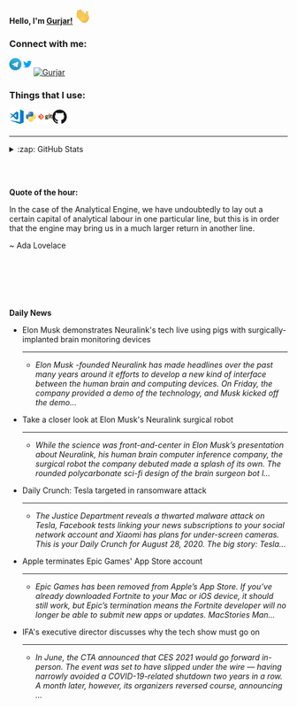 #### Hello, I'm [Gurjar!](https://GurjarKing.github.io) <img src="https://raw.githubusercontent.com/ABSphreak/ABSphreak/master/gifs/Hi.gif" width="30px"></h2>


### Connect with me:

[<img align="left" alt="Gurjar | Telegram" width="22px" src="https://raw.githubusercontent.com/github/explore/80688e429a7d4ef2fca1e82350fe8e3517d3494d/topics/telegram/telegram.png" />][Telegram]
[<img align="left" alt="Gurjar | Twitter" width="22px" src="https://raw.githubusercontent.com/github/explore/80688e429a7d4ef2fca1e82350fe8e3517d3494d/topics/twitter/twitter.png" />][Twitter]

<br > <a href="https://github.com/GurjarKing"><img src="https://komarev.com/ghpvc/?username=GurjarKing" alt="Gurjar" /></a> <br />

<!-- <br >

![](https://visitor-badge.glitch.me/badge?page_id=GurjarKing)

<br /> -->

### Things that I use:

[<img align="left" alt="Visual Studio Code" width="26px" src="https://raw.githubusercontent.com/github/explore/80688e429a7d4ef2fca1e82350fe8e3517d3494d/topics/visual-studio-code/visual-studio-code.png" />][VSCode]
[<img align="left" alt="Python" width="26px" src="https://raw.githubusercontent.com/github/explore/80688e429a7d4ef2fca1e82350fe8e3517d3494d/topics/python/python.png" />][Python]
[<img align="left" alt="Git" width="26px" src="https://raw.githubusercontent.com/github/explore/80688e429a7d4ef2fca1e82350fe8e3517d3494d/topics/git/git.png" />][Git]
[<img align="left" alt="GitHub" width="26px" src="https://raw.githubusercontent.com/github/explore/78df643247d429f6cc873026c0622819ad797942/topics/github/github.png" />][Github]

<br />
<br />

---
<details>
  <summary>:zap: GitHub Stats</summary>

<img align="left" alt="Gurjar's Github Stats" src="https://github-readme-stats.vercel.app/api?username=GurjarKing&show_icons=true&hide_border=true&count_private=true&include_all_commit=true&theme=algolia" />

</details>

<!-- ### 🔔 My latest tweet
<a href="https://twitter.com/Gurjar_King43" target="_blank">
	<img src="https://github.com/GurjarKing/GurjarKing/raw/master/tweet.png" width="70%" align="center" alt="Click to view on Twitter" title="My latest tweet, as an image"/>
</a> -->
<br>

<pre>

</pre>

**Quote of the hour:**

In the case of the Analytical Engine, we have undoubtedly to lay out a certain capital of analytical labour in one particular line, but this is in order that the engine may bring us in a much larger return in another line.

~ Ada Lovelace
<pre>

</pre>
<br>
<pre>


</pre>
<strong>Daily News</strong>
  
  - Elon Musk demonstrates Neuralink's tech live using pigs with surgically-implanted brain monitoring devices
     <hr/>
     
      - *Elon Musk -founded Neuralink has made headlines over the past many years around it efforts to develop a new kind of interface between the human brain and computing devices. On Friday, the company provided a demo of the technology, and Musk kicked off the demo…*
     
  - Take a closer look at Elon Musk's Neuralink surgical robot
      <hr/>
      
      - *While the science was front-and-center in Elon Musk’s presentation about Neuralink, his human brain computer inference company, the surgical robot the company debuted made a splash of its own. The rounded polycarbonate sci-fi design of the brain surgeon bot l…*
      
  - Daily Crunch: Tesla targeted in ransomware attack
      <hr/>
      
      - *The Justice Department reveals a thwarted malware attack on Tesla, Facebook tests linking your news subscriptions to your social network account and Xiaomi has plans for under-screen cameras. This is your Daily Crunch for August 28, 2020. The big story: Tesla…*
      
  - Apple terminates Epic Games' App Store account
      <hr/>
      
      - *Epic Games has been removed from Apple’s App Store. If you’ve already downloaded Fortnite to your Mac or iOS device, it should still work, but Epic’s termination means the Fortnite developer will no longer be able to submit new apps or updates. MacStories Man…*
       
  - IFA's executive director discusses why the tech show must go on
      <hr/>
       
       - *In June, the CTA announced that CES 2021 would go forward in-person. The event was set to have slipped under the wire — having narrowly avoided a COVID-19-related shutdown two years in a row. A month later, however, its organizers reversed course, announcing …*
      

<br />

[VSCode]: https://code.visualstudio.com/
[Python]: https://www.python.org/
[Git]: https://git-scm.com/
[Github]: https://github.com/
[Telegram]: https://t.me/Gurjar_King/
[Twitter]: https://twitter.com/Gurjar_King43/
